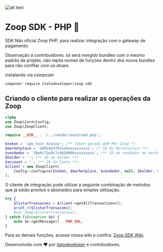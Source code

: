 ![alt text](https://zoop.co/dist/imgs/zoop-logo3.png "Logo Zoop")

# Zoop SDK - PHP :elephant:
SDK Não oficial Zoop PHP, para realizar integração com o gateway de pagamento.

Observação a contribuidores: só será mergido bundles com o mesmo padrão de projeto, não repita nomes de funções dentro dos novos bundles para não confitar com os atuais.

instalando via composer
```
composer require italodeveloper/zoop-sdk
```

## Criando o cliente para realizar as operações da Zoop
``` php
<?php
use Zoop\Core\Config;
use Zoop\ZoopClient;

require __DIR__ . '/../vendor/autoload.php';

$token = 'zpk_test_Xxxxxx'; /** Token gerado ADM Mkt Zoop */
$marketplace = 'd0024d3f01ea4xxxxxxxxxx'; /* ID do Marketplace **/
$vendedor = '38e0c71e9c7c465080bxxxxxxxxx'; /** ID do vendedor do marketplace */
$holder = ''; /** ID da holder **/
$account = ''; /** ID da Conta **/
$client = new ZoopClient(
    Config::configure($token, $marketplace, $vendedor, null, $holder, $account)
);
```
O cliente de integração pode utilizar a seguinte combinação de metodos
que já estão prontos e abstraidos para simples utilização.  

``` php
try {   
    $listarTransacoes = $client->getAllTransactions();
    print_r($listarTransacoes);
    #var_dump($listarTransacoes);
} catch (\Exception $e) {
    echo $e->getMessage() . PHP_EOL;
}
```
Para as demais funções, acesse nossa wiki e confira: 
[Zoop SDK Wiki](https://github.com/italodeveloper/zoop-sdk/wiki).

Desenvolvido com :heart: por [italodeveloper](https://www.linkedin.com/in/%C3%ADtalo-araujo/) e contribuidores.
